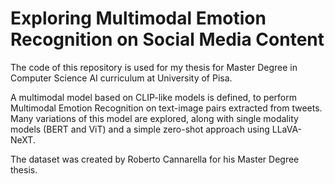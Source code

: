 # Exploring Multimodal Emotion Recognition on Social Media Content

The code of this repository is used for my thesis for Master Degree in Computer Science AI curriculum at University of Pisa.<br>

A multimodal model based on CLIP-like models is defined, to perform Multimodal Emotion Recognition on text-image pairs extracted from tweets. Many variations of this model are explored, along with single modality models (BERT and ViT) and a simple zero-shot approach using LLaVA-NeXT.<br>

The dataset was created by Roberto Cannarella for his Master Degree thesis.<br>

